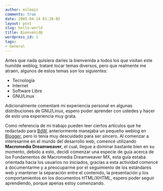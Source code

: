 ```yaml
---
author: milmazz
comments: true
date: 2005-04-14 01:28:02
layout: post
slug: hello-world
title: Bienvenid@
wordpress_id: 1
tags:
- General
---
```


Antes que nada quisiera darles la bienvenida a todos los que visitan este humilde weblog, trataré tocar temas diversos, pero que realmente me atraen, algunos de estos  temas son los siguientes:




  * Tecnología
  * Internet
  * Software Libre
  * GNU/Linux



Adicionalmente comentaré mi experiencia personal en algunas distribuciones de GNU/Linux, espero poder aprender con ustedes y hacer de esto una experiencia muy grata.




Como referencia de mi trabajo pueden leer ciertos artículos que he redactado para [BdW](http://bitacoradewebmaster.com), anteriormente manejaba un pequeño weblog en [Blogger](http://www.blogger.com), pero lo tenía muy descuidado para ser sincero. Al comenzar a interesarme en el mundo del desarrollo web, comencé utilizando **Macromedia Dreamweaver**, el cual, llegue a dominar bastante bien en su momento, debido a esto, decidí comenzar una especie de guía acerca de los Fundamentos de Macromedia Dreamweaver MX, esta guía estaba orientada hacia los usuarios no iniciados, gracias a esta actividad comencé a documentarme y a preocuparme por el seguimiento de los estándares web y mantener la separación entre el contenido, la presentación y los comportamientos en los documentos HTML/XHTML, espero poder seguir aprendiendo, porque apenas estoy comenzando.
